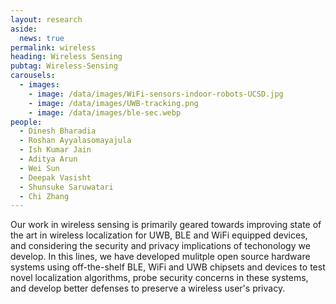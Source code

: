 ```yaml
---
layout: research
aside:
  news: true
permalink: wireless
heading: Wireless Sensing
pubtag: Wireless-Sensing
carousels:
  - images:
    - image: /data/images/WiFi-sensors-indoor-robots-UCSD.jpg
    - image: /data/images/UWB-tracking.png
    - image: /data/images/ble-sec.webp
people:
  - Dinesh Bharadia
  - Roshan Ayyalasomayajula
  - Ish Kumar Jain
  - Aditya Arun
  - Wei Sun
  - Deepak Vasisht
  - Shunsuke Saruwatari
  - Chi Zhang
---
```


Our work in wireless sensing is primarily geared towards improving state of the art in wireless localization for UWB, BLE and WiFi equipped devices, and considering the security and privacy implications of techonology we develop. In this lines, we have developed mulitple open source hardware systems using off-the-shelf BLE, WiFi and UWB chipsets and devices to test novel localization algorithms, probe security concerns in these systems, and develop better defenses to preserve a wireless user's privacy.
